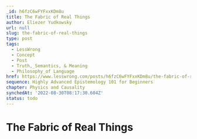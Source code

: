 ```yaml
---
_id: h6fzC6wFYFxxKDm8u
title: The Fabric of Real Things
author: Eliezer Yudkowsky
url: null
slug: the-fabric-of-real-things
type: post
tags:
  - LessWrong
  - Concept
  - Post
  - Truth,_Semantics, & Meaning
  - Philosophy_of Language
href: https://www.lesswrong.com/posts/h6fzC6wFYFxxKDm8u/the-fabric-of-real-things
sequence: Highly Advanced Epistemology 101 for Beginners
chapter: Physics and Causality
synchedAt: '2022-08-30T08:17:30.604Z'
status: todo
---
```


# The Fabric of Real Things
